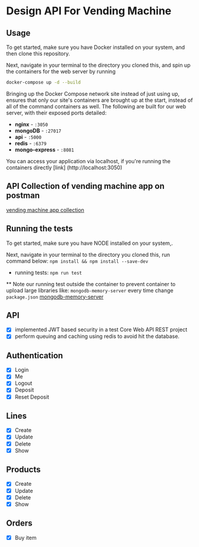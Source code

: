 # Design API For Vending Machine

## Usage

To get started, make sure you have Docker installed on your system, and then clone this repository.

Next, navigate in your terminal to the directory you cloned this, and spin up the containers for the web server by running

```sh
docker-compose up -d --build
```

Bringing up the Docker Compose network site instead of just using up, ensures that only our site's containers are brought up at the start, instead of all of the command containers as well. The following are built for our web server, with their exposed ports detailed:

- **nginx** - `:3050`
- **mongoDB** - `:27017`
- **api** - `:5000`
- **redis** - `:6379`
- **mongo-express** - `:8081`

You can access your application via localhost, if you're running the containers directly
[link] (http://localhost:3050)

## API Collection of vending machine app on postman

[vending machine app collection](https://www.getpostman.com/collections/ba21b1d10ef9a8ac84db)

## Running the tests

To get started, make sure you have NODE installed on your system,.

Next, navigate in your terminal to the directory you cloned this, run command below:
`npm install && npm install --save-dev`

- running tests:
  `npm run test`

\*\* Note our running test outside the container to prevent container to upload large libraries like: `mongodb-memory-server` every time change `package.json`
[mongodb-memory-server](https://www.npmjs.com/package/mongodb-memory-server)

## API

- [x] implemented JWT based security in a test Core Web API REST project
- [x] perform queuing and caching using redis to avoid hit the database.

## Authentication

- [x] Login
- [x] Me
- [x] Logout
- [x] Deposit
- [x] Reset Deposit

## Lines

- [x] Create
- [x] Update
- [x] Delete
- [x] Show

## Products

- [x] Create
- [x] Update
- [x] Delete
- [x] Show

## Orders

- [x] Buy item

